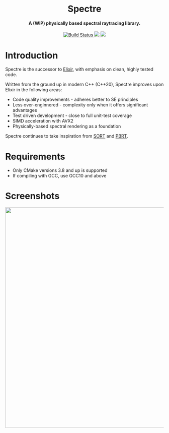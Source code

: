<h1 align="center">
  <br>
    Spectre
  <br>
</h1>
<h4 align="center">A (WIP) physically based spectral raytracing library.</h4>

<p align="center">
  <a href="https://github.com/Eclmist/Spectre/actions">
    <img src="https://github.com/eclmist/Spectre/workflows/build/badge.svg" alt="Build Status">
  </a>
  <a href="#------">
    <img src="https://img.shields.io/badge/stability-experimental-orange.svg">
  </a>
  <a href="https://www.gnu.org/licenses/gpl-3.0.en.html">
    <img src="https://img.shields.io/badge/license-GPL3--or--later-blue.svg">
  </a>
</p>

# Introduction
Spectre is the successor to [Elixir](https://github.com/Eclmist/Elixir), with emphasis on clean, highly tested code.

Written from the ground up in modern C++ (C++20), Spectre improves upon Elixir in the following areas:
  - Code quality improvements - adheres better to SE principles
  - Less over-enginnered - complexity only when it offers significant advantages
  - Test driven development - close to full unit-test coverage
  - SIMD acceleration with AVX2
  - Physically-based spectral rendering as a foundation
  
Spectre continues to take inspiration from [SORT](http://sort-renderer.com/) and [PBRT](http://www.pbr-book.org/). 

# Requirements
- Only CMake versions 3.8 and up is supported
- If compiling with GCC, use GCC10 and above

# Screenshots
<p align="center">
  <img src="https://i.imgur.com/OBbM46z.png" width=700>
</p>

